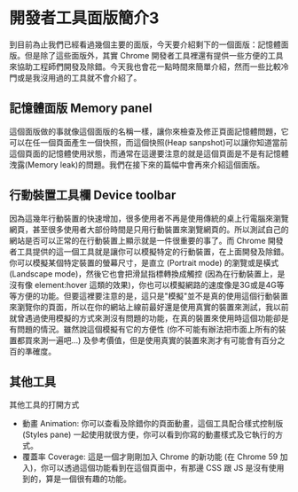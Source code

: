 
# 開發者工具面版簡介3
到目前為止我們已經看過幾個主要的面版，今天要介紹剩下的一個面版：記憶體面版。但是除了這些面版外，其實 Chrome 開發者工具裡還有提供一些方便的工具來協助工程師們開發及除錯。今天我也會花一點時間來簡單介紹，然而一些比較冷門或是我沒用過的工具就不會介紹了。

## 記憶體面版 Memory panel
這個面版做的事就像這個面版的名稱一樣，讓你來檢查及修正頁面記憶體問題，它可以在任一個頁面產生一個快照，而這個快照(Heap sanpshot)可以讓你知道當前這個頁面的記憶體使用狀態，而通常在這邊要注意的就是這個頁面是不是有記憶體洩露(Memory leak)的問題。我們在接下來的篇幅中會再來介紹這個面版。

## 行動裝置工具欄 Device toolbar
因為這幾年行動裝置的快速增加，很多使用者不再是使用傳統的桌上行電腦來瀏覽網頁，甚至很多使用者大部份時間是只用行動裝置來瀏覽網頁的。所以測試自己的網站是否可以正常的在行動裝置上顯示就是一件很重要的事了。而 Chrome 開發者工具提供的這一個工具就是讓你可以模擬特定的行動裝置，在上面開發及除錯。你可以模擬某個特定裝置的螢幕尺寸，是直立 (Portrait mode) 的瀏覽或是橫式 (Landscape mode)，然後它也會把滑鼠指標轉換成觸控 (因為在行動裝置上，是沒有像 element:hover 這類的效果)，你也可以模擬網路的速度像是3G或是4G等等方便的功能。但要這裡要注意的是，這只是"模擬"並不是真的使用這個行動裝置來瀏覽你的頁面，所以在你的網站上線前最好還是使用真實的裝置來測試，我以前就曾遇過使用模擬的方式來測沒有問題的功能，在真的裝置來使用時這個功能卻是有問題的情況。雖然說這個模擬有它的方便性 (你不可能有辦法把市面上所有的裝置都買來測一遍吧…) 及參考價值，但是使用真實的裝置來測才有可能會有百分之百的準確度。

## 其他工具
其他工具的打開方式
- 動畫 Animation: 你可以查看及除錯你的頁面動畫，這個工具配合樣式控制版 (Styles pane) 一起使用就很方便，你可以看到你寫的動畫樣式及它執行的方式。
- 覆蓋率 Coverage: 這是一個才剛剛加入 Chrome 的新功能 (在 Chrome 59 加入)，你可以透過這個功能看到在這個頁面中，有那邊 CSS 跟 JS 是沒有使用到的，算是一個很有趣的功能。
